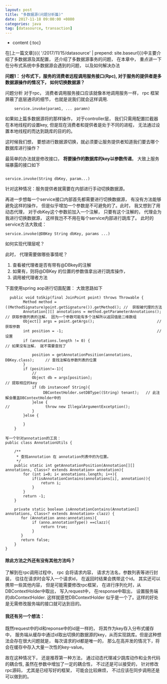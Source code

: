 ```yaml
---
layout: post
title: "多数据源(问题分析篇)"
date: 2017-11-18 09:00:00 +0800
categories: java
tag: [datasource, transaction]
---
```

* content
{:toc}

在[上一篇文章]({{ '/2017/11/15/datasource' | prepend: site.baseurl}})中主要介绍了多数据源及其配置， 还介绍了多数据源事务的问题， 在本章中， 重点讲一下在分布式系统中多数据源会遇到的问题， 以及如何解决办法

<!-- more -->
**问题1：  分布式下，服务的消费者远程调用服务接口(Rpc), 对于服务的提供者是多数据源操作的情况下， 如何切换数据源？**

问题分析
对于rpc， 消费者调用服务接口应该就像本地调用服务一样， rpc 框架屏蔽了底层通讯的细节， 也就是说我们就会这样调用.
```
    service.invoke(param1, ... paramn)
```

如果如上篇多数据源将的那样操作， 对于controller层， 我们只需用配置拦截器在本地线程的设置key, 但是现在消费者和提供者是处于不同的进程， 无法通过设置本地线程的而达到跳库的目的的。 

这时候我们想， 要想进行数据源切换，就必须要让服务提供者知道我们要去哪个数据库进行操作？    

最简单的办法就是修改接口， **将要操作的数据库的key以参数传递**。 
大致上服务端暴露的接口如下
```

service.invoke(String dbKey, param...)

```
针对这种情况：服务提供者就需要在内部进行手动切换数据源。

再进一步想每一个service接口内部首先都需要进行切换数据源， 有没有方法能够避免这样的操作， 但是似乎增加一个参数是不可避免的了。此时， 我又想到了用动态代理， 对于dbKey这个参数前加入一个注解， 只要有这个注解的， 代理会为我进行切换数据源， 这样我岂不不用在每个service内部进行跳库了。 此时的service方法大致成：  

```
service.invoke(@DBKey String dbKey, params ...)

```

如何实现代理层呢？

此时， 代理需要做哪些事情呢？
1. 查看被代理者是否有带有@DBkey的注解
2. 如果有，则将@DBKey 的位置的参数值拿出进行跳库操作， 
3. 调用被代理者方法

下面使用spring aop进行切面配置： 大致思路如下
```
  public void toSkip(final JoinPoint point) throws Throwable {
        Method method = ((MethodSignature)point.getSignature()).getMethod(); //  获取被代理的方法
        Annotation[][] annotations = method.getParameterAnnotations();             // 获取参数列表的注解， 因为一个参数可能有多个注解所以返回值是二维数组
        Object[] args = point.getArgs();                            // 获取参数
        int position = -1;                                          // 设置
        if (annotations.length != 0) {                                        // 如果没有注解， 就不需要查找了
        
            position = getAnnotationPosition(annotations, DBKey.class);     // 查找注解在参数列表的位置
        }
        if (position!=-1){
            //
            Object db = args[position];                              // 提取相应的key
            if (db instanceof String){
                 DBContextHolder.setDBType((String) tenant);   // 此注解会覆盖DBContextHolder中的
            }else {
//                throw new IllegalArgumentExcetption();
            }
        }else {

        }
    }
    
写一个针对annotation的工具：
public class AnnotationUtils {

    /**
     * 查找annotation 在 annotation列表中的为位置。 
     */
    public static int getAnnotationPosition(Annotation[][] annotations, Class<? extends Annotation> annotation){
        for (int i=0; i< annotations.length; i++){
            if(isAnnotationContains(annotations[i], annotation)){
                return i;
            }
        }
        return -1;
    }

    private static boolean isAnnotationContains(Annotation[] annotations, Class<? extends Annotation> clazz) {
       for (Annotation anno:annotations){
            if (anno.annotationType() ==clazz){
                return true;
            }
       }
       return false;
    }
}

```

####  除此方法之外还有没有其他方法吗？  
了解到在rpc调用过程中， rpc 会将请求内容， 请求方法名，参数列表等进行封装， 往往在请求时会写入一个请求id， 在返回时结果会携带这个id。 其实还可以携带一些其他内容， 但是可能需要修改rpc框架， 在进行序列化时，从DBContextHolder中取出， 写入request中， 在response中取出， 设置服务端的dbContextHolder. 这样就感觉DBContextHolder 似乎是一个了。这样的好处是无需修改服务端的接口就可达到目的。 


#### 我还有另一个想法：   
既然request中的id和reponse中的id是一样的， 将其作为key存入分布式缓存中， 服务端从缓存中通过id取出切换的数据源的key，从而实现跳库。但是这种想法会存在很大问题就是， 每次请求的id都是唯一的， 那么在高并发的情况下，将会在缓存中存入大量一次性的key-value。


故在这种情况下， 还是推荐第一种方法， 通过动态代理减少跳库动作和业务代码的耦合性, 虽然在参数中增加了一定的耦合性， 不过还是可以接受的， 针对修改rpc源码， 尤其是已经写好的框架， 可能会比较麻烦， 不过应该在同步调用还是可以做到的。

